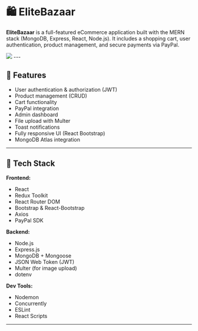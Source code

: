 # 🛍️ EliteBazaar

**EliteBazaar** is a full-featured eCommerce application built with the MERN stack (MongoDB, Express, React, Node.js). It includes a shopping cart, user authentication, product management, and secure payments via PayPal.


<img src="https://github.com/user-attachments/assets/7a82b174-2b14-428b-afbe-f0f403cc6a07">
---

## 🚀 Features

- User authentication & authorization (JWT)
- Product management (CRUD)
- Cart functionality
- PayPal integration
- Admin dashboard
- File upload with Multer
- Toast notifications
- Fully responsive UI (React Bootstrap)
- MongoDB Atlas integration

---

## 🧰 Tech Stack

**Frontend:**
- React
- Redux Toolkit
- React Router DOM
- Bootstrap & React-Bootstrap
- Axios
- PayPal SDK

**Backend:**
- Node.js
- Express.js
- MongoDB + Mongoose
- JSON Web Token (JWT)
- Multer (for image upload)
- dotenv

**Dev Tools:**
- Nodemon
- Concurrently
- ESLint
- React Scripts

---
